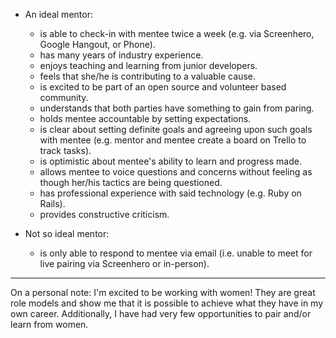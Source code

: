 - An ideal mentor:
  - is able to check-in with mentee twice a week (e.g. via Screenhero, Google Hangout, or Phone).
  - has many years of industry experience.
  - enjoys teaching and learning from junior developers.
  - feels that she/he is contributing to a valuable cause.
  - is excited to be part of an open source and volunteer based community.
  - understands that both parties have something to gain from paring.
  - holds mentee accountable by setting expectations.
  - is clear about setting definite goals and agreeing upon such goals with mentee (e.g. mentor and mentee create a board on Trello to track tasks).
  - is optimistic about mentee's ability to learn and progress made.
  - allows mentee to voice questions and concerns without feeling as though her/his tactics are being questioned.
  - has professional experience with said technology (e.g. Ruby on Rails).
  - provides constructive criticism.

- Not so ideal mentor:
  - is only able to respond to mentee via email (i.e. unable to meet for live pairing via Screenhero or in-person).

------------

On a personal note: I'm excited to be working with women! They are great role models and show me that it is possible to achieve what they have in my own career. Additionally, I have had very few opportunities to pair and/or learn from women.